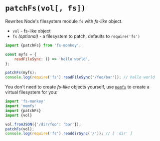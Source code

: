 # `patchFs(vol[, fs])`

Rewrites Node's filesystem module `fs` with *fs-like* object.

 - `vol` - fs-like object
 - `fs` *(optional)* - a filesystem to patch, defaults to `require('fs')`

```js
import {patchFs} from 'fs-monkey';

const myfs = {
    readFileSync: () => 'hello world',
};

patchFs(myfs);
console.log(require('fs').readFileSync('/foo/bar')); // hello world
```

You don't need to create *fs-like* objects yourself, use [`memfs`](https://github.com/streamich/memfs)
to create a virtual filesystem for you:

```js
import 'fs-monkey'
import 'memfs'
import {patchFs}
import {vol}

vol.fromJSON({'/dir/foo': 'bar'});
patchFs(vol);
console.log(require('fs').readdirSync('/')); // [ 'dir' ]
```
